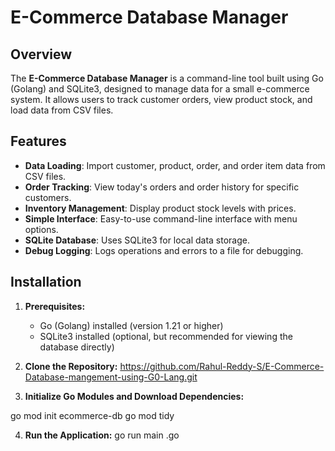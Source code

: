 # E-Commerce Database Manager

## Overview

The **E-Commerce Database Manager** is a command-line tool built using Go (Golang) and SQLite3, designed to manage data for a small e-commerce system. It allows users to track customer orders, view product stock, and load data from CSV files.

## Features

- **Data Loading**: Import customer, product, order, and order item data from CSV files.
- **Order Tracking**: View today's orders and order history for specific customers.
- **Inventory Management**: Display product stock levels with prices.
- **Simple Interface**: Easy-to-use command-line interface with menu options.
- **SQLite Database**: Uses SQLite3 for local data storage.
- **Debug Logging**: Logs operations and errors to a file for debugging.



## Installation

1. **Prerequisites:**
   - Go (Golang) installed (version 1.21 or higher)
   - SQLite3 installed (optional, but recommended for viewing the database directly)

2. **Clone the Repository:**
https://github.com/Rahul-Reddy-S/E-Commerce-Database-mangement-using-G0-Lang.git


3. **Initialize Go Modules and Download Dependencies:**

go mod init ecommerce-db
go mod tidy


4. **Run the Application:**
go run main .go



